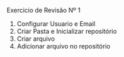 Exercicio de Revisão Nº 1

1. Configurar Usuario e Email
2. Criar Pasta e Inicializar repositório
3. Criar arquivo
4. Adicionar arquivo no repositório
